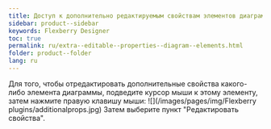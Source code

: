 ```yaml
---
title: Доступ к дополнительно редактируемым свойствам элементов диаграмм 
sidebar: product--sidebar
keywords: Flexberry Designer
toc: true
permalink: ru/extra--editable--properties--diagram--elements.html
folder: product--folder
lang: ru
---
```


Для того, чтобы отредактировать дополнительные свойства какого-либо элемента диаграммы, подведите курсор мыши к этому элементу, затем нажмите правую клавишу мыши:
![](/images/pages/img/Flexberry plugins/additionalprops.jpg)
Затем выберите пункт "Редактировать свойства".
 

